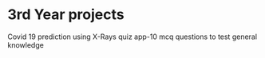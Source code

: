 # 3rd Year projects
Covid 19 prediction using X-Rays
quiz app-10 mcq questions to test general knowledge
